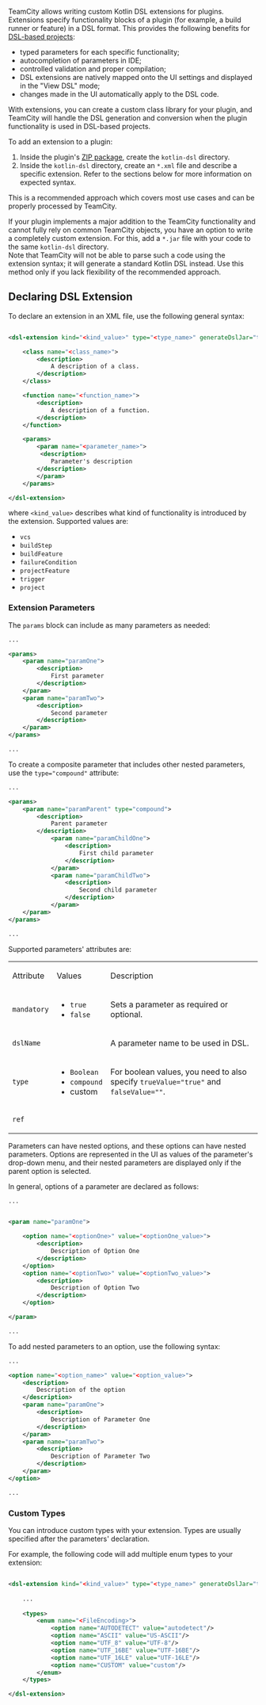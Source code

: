 [//]: # (title: Kotlin DSL Extensions)
[//]: # (auxiliary-id: Kotlin+DSL+Extensions.html)

TeamCity allows writing custom Kotlin DSL extensions for plugins. Extensions specify functionality blocks of a plugin (for example, a build runner or feature) in a DSL format. This provides the following benefits for [DSL-based projects](https://www.jetbrains.com/help/teamcity/kotlin-dsl.html):
* typed parameters for each specific functionality;
* autocompletion of parameters in IDE;
* controlled validation and proper compilation;
* DSL extensions are natively mapped onto the UI settings and displayed in the "View DSL" mode;
* changes made in the UI automatically apply to the DSL code.

With extensions, you can create a custom class library for your plugin, and TeamCity will handle the DSL generation and conversion when the plugin functionality is used in DSL-based projects.

To add an extension to a plugin:
1. Inside the plugin's [ZIP package](getting-started-with-plugin-development.md#Step+5.+Build+your+project+with+Maven), create the `kotlin-dsl` directory.
2. Inside the `kotlin-dsl` directory, create an `*.xml` file and describe a specific extension. Refer to the sections below for more information on expected syntax.

This is a recommended approach which covers most use cases and can be properly processed by TeamCity.

If your plugin implements a major addition to the TeamCity functionality and cannot fully rely on common TeamCity objects, you have an option to write a completely custom extension. For this, add a `*.jar` file with your code to the same `kotlin-dsl` directory.   
Note that TeamCity will not be able to parse such a code using the extension syntax; it will generate a standard Kotlin DSL instead. Use this method only if you lack flexibility of the recommended approach.

## Declaring DSL Extension

To declare an extension in an XML file, use the following general syntax:

```XML

<dsl-extension kind="<kind_value>" type="<type_name>" generateDslJar="true">

    <class name="<class_name>">
        <description>
            A description of a class.
        </description>
    </class>

    <function name="<function_name>">
        <description>
            A description of a function.
        </description>
    </function>

    <params>
        <param name="<parameter_name>">
         <description>
            Parameter's description
        </description>
        </param>
    </params>

</dsl-extension>

```

where `<kind_value>` describes what kind of functionality is introduced by the extension. Supported values are:
* `vcs`
* `buildStep`
* `buildFeature`
* `failureCondition`
* `projectFeature`
* `trigger`
* `project`

### Extension Parameters

The `params` block can include as many parameters as needed:

```XML
...

<params>
    <param name="paramOne">
        <description>
            First parameter
        </description>
    </param>
    <param name="paramTwo">
        <description>
            Second parameter
        </description>
    </param>
</params>

...
```

To create a composite parameter that includes other nested parameters, use the `type="compound"` attribute:

```XML
...

<params>
    <param name="paramParent" type="compound">
        <description>
            Parent parameter
        </description>
            <param name="paramChildOne">
                <description>
                    First child parameter
                </description>
            </param>
            <param name="paramChildTwo">
                <description>
                    Second child parameter
                </description>
            </param>
    </param>
</params>

...
```

Supported parameters' attributes are:

<table>

<tr>
<td>

Attribute

</td>
<td>

Values

</td>
<td>

Description

</td>
</tr>

<tr>
<td>

`mandatory`

</td>
<td>

* `true`
* `false`

</td>

<td>

Sets a parameter as required or optional.

</td>

</tr>

<tr>

<td>

`dslName`

</td>

<td>

</td>

<td>

A parameter name to be used in DSL.

</td>

</tr>

<tr>

<td>

`type`

</td>

<td>

* `Boolean`
* `compound`
* custom

</td>

<td>

For boolean values, you need to also specify `trueValue="true"` and `falseValue=""`.

</td>

<tr>

<td>

`ref`

</td>

<td>

</td>

<td>

</td>

</tr>

</table>

Parameters can have nested options, and these options can have nested parameters. Options are represented in the UI as values of the parameter's drop-down menu, and their nested parameters are displayed only if the parent option is selected.

In general, options of a parameter are declared as follows:

```XML
...


<param name="paramOne">

    <option name="<optionOne>" value="<optionOne_value>">
        <description>
            Description of Option One
        </description>
    </option>
    <option name="<optionTwo>" value="<optionTwo_value>">
        <description>
            Description of Option Two
        </description>
    </option>

</param>

...
```

To add nested parameters to an option, use the following syntax:

```XML
...

<option name="<option_name>" value="<option_value>">
    <description>
        Description of the option
    </description>
    <param name="paramOne">
        <description>
            Description of Parameter One
        </description>
    </param>
    <param name="paramTwo">
        <description>
            Description of Parameter Two
        </description>
    </param>   
</option>

...
```

### Custom Types

You can introduce custom types with your extension. Types are usually specified after the parameters' declaration.

For example, the following code will add multiple enum types to your extension:

```XML

<dsl-extension kind="<kind_value>" type="<type_name>" generateDslJar="true">
    
    ...
    
    <types>
        <enum name="<FileEncoding>">
            <option name="AUTODETECT" value="autodetect"/>
            <option name="ASCII" value="US-ASCII"/>
            <option name="UTF_8" value="UTF-8"/>
            <option name="UTF_16BE" value="UTF-16BE"/>
            <option name="UTF_16LE" value="UTF-16LE"/>
            <option name="CUSTOM" value="custom"/>
        </enum>
    </types>    

</dsl-extension>

```